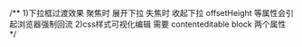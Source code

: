 /**
    1)下拉框过渡效果
        聚焦时 展开下拉
        失焦时 收起下拉 
        offsetHeight 等属性会引起浏览器强制回流
    2)css样式可视化编辑
       需要 contenteditable  block 两个属性
 */
